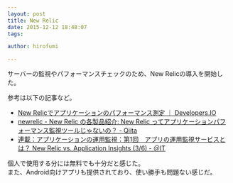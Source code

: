 ```yaml
---
layout: post
title: New Relic
date: 2015-12-12 18:48:07
tags:

author: hirofumi

---
```

サーバーの監視やパフォーマンスチェックのため、New Relicの導入を開始した。

参考は以下の記事など。

-   [New Relicでアプリケーションのパフォーマンス測定 ｜ Developers.IO](http://dev.classmethod.jp/tool/newrelic/)
-   [newrelic - New Relic の各製品紹介: New Relic ってアプリケーションパフォーマンス監視ツールじゃないの？ - Qiita](http://qiita.com/kumatronik/items/e2e09bd3708b00442d9b)
-   [連載：アプリケーションの運用監視：第1回　アプリの運用監視サービスとは？ New Relic vs. Application Insights (3/6) - ＠IT](http://www.atmarkit.co.jp/ait/articles/1410/06/news145_3.html)

個人で使用する分には無料でも十分だと感じた。  
また、Android向けアプリも提供されており、使い勝手も問題ない感じだ。